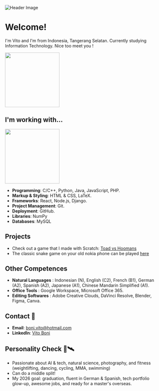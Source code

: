 <img src="https://github.com/vito-boni/vito-boni/blob/main/cutestuff/vito_intro.gif" alt="Header Image">

# Welcome!
I'm Vito and I'm from Indonesia, Tangerang Selatan. Currently studying Information Technology. Nice too meet you !
<p align="left">
<a href="https://github.com/vito-boni">
  <img height="180em" src="https://github-readme-stats.vercel.app/api?username=vito-boni&show_icons=true&title_color=FFFFFF&text_color=FFFFFF&icon_color=2bbc8a&bg_color=1F2633&border_color=444c56&include_all_commits=true&count_private=true&custom_title=Stats"/>
</a>
</p>

## I'm working with...

<p align="left">
<a href="https://github.com/vito-boni">
  <img height="180em" src="https://github-readme-stats.vercel.app/api/top-langs/?username=vito-boni&layout=compact&langs_count=8&title_color=FFFFFF&text_color=FFFFFF&bg_color=1F2633&border_color=444c56"/>
</a>
</p>

- **Programming**: C/C++, Python, Java, JavaScript, PHP.
- **Markup & Styling**: HTML & CSS, LaTeX.
- **Frameworks**: React, Node.js, Django.
- **Project Management**: Git.
- **Deployment**: GitHub.
- **Libraries**: NumPy
- **Databases**: MySQL

## Projects
- Check out a game that I made with Scratch: [Toad vs Hoomans](https://scratch.mit.edu/projects/944565585/)
- The classic snake game on your old nokia phone can be played [here](https://github.com/vito-boni/Python/blob/main/SNAKE-IS-SNACKING/snake.py)

## Other Competences
- **Natural Languages**  : Indonesian (N), English (C2), French (B1), German (A2), Spanish (A2), Japanese (A1), Chinese Mandarin Simplified (A1).
- **Office Tools**       : Google Workspace, Microsoft Office 365.
- **Editing Softwares**  : Adobe Creative Clouds, DaVinci Resolve, Blender, Figma, Canva.

## Contact 📲
- **Email**: boni.vito@hotmail.com
- **LinkedIn**: [Vito Boni](https://linkedin.com/in/vito-boni)

## Personality Check 🚀🛰️
- Passionate about AI & tech, natural science, photography, and fitness (weightlifting, dancing, cycling, MMA, swimming)
- Can do a middle split!
- My 2026 goal: graduation, fluent in German & Spanish, tech portfolio glow-up, awesome jobs, and ready for a master's overseas.

